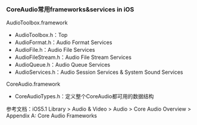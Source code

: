### CoreAudio常用frameworks&services in iOS



AudioToolbox.framework

- AudioToolbox.h：Top
- AudioFormat.h：Audio Format Services
- AudioFile.h：Audio File Services
- AudioFileStream.h：Audio File Stream Services
- AudioQueue.h：Audio Queue Services
- AudioServices.h：Audio Session Services & System Sound Services

CoreAudio.framework

- CoreAudioTypes.h：定义整个CoreAudio都可用的数据结构

参考文档：iOS5.1 Library > Audio & Video > Audio > Core Audio Overview > Appendix A: Core Audio Frameworks
